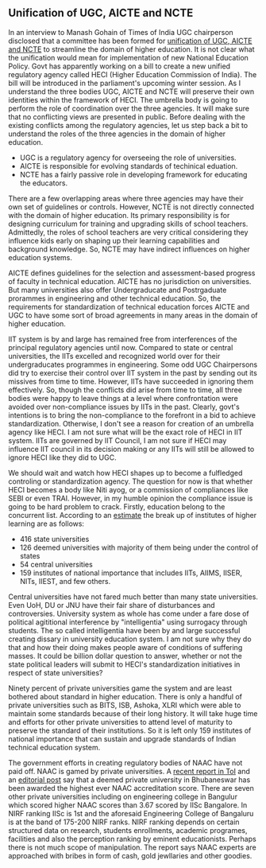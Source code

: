 ## Unification of UGC, AICTE and NCTE

In an interview to Manash Gohain of Times of India UGC chairperson disclosed that a committee has been formed
for [unification of UGC, AICTE and NCTE](https://am.linkedin.com/posts/mamidala-jagadesh-kumar-76b090146_manash-gohain-of-times-of-india-writes-the-activity-6896151745542901760-HVLe?trk=public_profile_like_view) to streamline the domain of higher education. It is not clear what the unification would mean for
implementation of new National Education Policy. Govt has apparently working on a bill to create a new unified 
regulatory agency called HECI (Higher Education Commission of India). The bill will be introduced in the parliament's
upcoming winter session. As I understand the three bodies UGC, AICTE and NCTE will preserve their own identities 
within the framework of HECI. The umbrella body is going to perform the role of coordination over the three agencies.
It will make sure that no conflicting views are presented in public. Before dealing with the existing conflicts among
the regulatory agencies, let us step back a bit to understand the roles of the three agencies in the domain of 
higher education.

- UGC is a regulatory agency for overseeing the role of universities.
- AICTE is responsible for evolving standards of techinical eduation.
- NCTE has a fairly passive role in developing framework for educating the educators.

There are a few overlapping areas where three agencies may have their own set of guidelines or controls. However,
NCTE is not directly connected with the domain of higher education. Its primary responsibility is for designing 
curriculum for training and upgrading skills of school teachers. Admittedly, the roles of school teachers are very 
critical considering they influence kids early on shaping up their learning capabilities and background knowledge. 
So, NCTE may have indirect influences on higher education systems. 

AICTE defines guidelines for the selection and assessment-based progress of faculty in technical education. AICTE
has no jurisdiction on universities. But many universities also offer Undergraducate and Postrgaduate prorammes in
engineering and other technical education. So, the requirements for standardization of technical education forces 
AICTE and UGC to have some sort of broad agreements in many areas in the domain of higher education. 

IIT system is by and large has remained free from interferences of the principal regulatory agencies until now.
Compared to state or central universities, the IITs excelled and recognized world over for their undergraducates
programmes in engineering. Some odd UGC Chairpersons did try to exercise their control over IIT system in the 
past by sending out its missives from time to time. However, IITs have succeeded in ignoring them effectively. 
So, though the conflicts did arise from time to time, all three bodies were happy to leave things at a 
level where confrontation were avoided over non-compliance issues by IITs in the past. Clearly, govt's intentions
is to bring the non-compliance to the forefront in a bid to achieve standardization. Otherwise, I don't see 
a reason for creation of an umbrella agency like HECI. I am not sure what will be the exact role of HECI in 
IIT system. IITs are governed by IIT Council, I am not sure if HECI may influence IIT council in its decision
making or any IITs will still be allowed to ignore HECI like they did to UGC. 

We should wait and watch how HECI shapes up to become a fulfledged controling or standardization agency. The
question for now is that whether HECI becomes a body like Niti ayog, or a commission of compliances like SEBI
or even TRAI.  However, in my humble opinion the compliance issue is going to be hard problem to crack. Firstly, 
education belong to the concurrent list. According to an [estimate](https://en.wikipedia.org/wiki/Higher_education_in_India) the break 
up of institutes of higher learning are as follows:

- 416 state universities
- 126 deemed universities with majority of them being under the control of states
- 54 central universities
- 159 institutes of national importance that includes IITs, AIIMS, IISER, NITs, IIEST, and few others.

Central universities have not fared much better than many state universities. Even UoH, DU or JNU have their
fair share of disturbances and controversies. University system as whole has come under
a fare dose of political agititional interference by "intelligentia" using surrogacy through students. 
The so called intelligentia have been by and large successful creating dissary in university education 
system. I am not sure why they do that and how their doing makes people aware of conditions of suffering
masses.  It could be billion dollar question to answer, whether or not the state political 
leaders will submit to HECI's standardization initiatives in respect of state universities? 

Ninety percent of private universities game the system and are least bothered about standard in higher education. 
There is only a handful of private universities such as BITS, ISB, Ashoka, XLRI which were able to maintain some
standards because of their long history. It will take huge time and efforts for other private universities to
attend level of maturity to preserve the standard of their institutions. So it is left only 159 institutes of 
national importance that can sustain and upgrade standards of Indian technical education system.

The government efforts in creating regulatory bodies of NAAC have not paid off. NAAC is gamed by private
universities. A [recent report in ToI](https://timesofindia.indiatimes.com/education/better-than-the-best-naacs-grade-discrepancies-under-lens/articleshow/94591794.cms) and an [editorial post](https://timesofindia.indiatimes.com/blogs/toi-editorials/unreliably-a-oddities-in-naac-assessment-call-for-an-urgent-audit-dont-mess-with-higher-education/) 
say that a deemed private university in Bhubaneswar has been awarded the
highest ever NAAC accreditation score. There are seven other private universities including on engineering college
in Bangulur which scored higher NAAC scores than 3.67 scored by IISc Bangalore. In NIRF ranking IISc is 1st
and the aforesaid Engineering College of Bangaluru is at the band of 175-200 NIRF ranks. NIRF ranking depends on 
certain structured data on research, students enrollments, academic programes, facilities and also the 
perception ranking by eminent educationists.  Perhaps there is not much scope of manipulation. The report says
NAAC experts are approached with bribes in form of cash, gold jewllaries and other goodies. 


